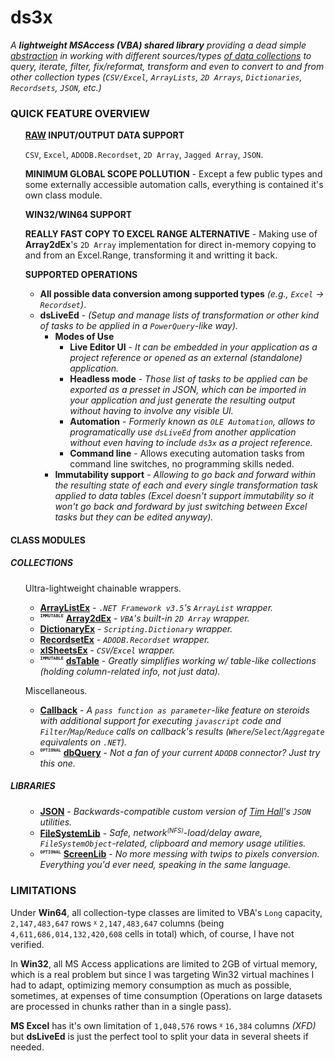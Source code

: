 # __ds3x__

_A **lightweight MSAccess (VBA) shared library** providing a dead simple <u>abstraction</u> in working with different sources/types <u>of data collections</u> to query, iterate, filter, fix/reformat, transform and even to convert to and from other collection types (`CSV/Excel`, `ArrayLists`, `2D Arrays`, `Dictionaries`, `Recordsets`, `JSON`, etc.)_


### __QUICK FEATURE OVERVIEW__

<ul>
<strong><u>RAW</u> INPUT/OUTPUT DATA SUPPORT</strong>

`CSV`, `Excel`, `ADODB.Recordset`, `2D Array`, `Jagged Array`, `JSON`.

<strong>MINIMUM GLOBAL SCOPE POLLUTION</strong> - Except a few public types and some externally accessible automation calls, everything is contained it's own class module.

<strong>WIN32/WIN64 SUPPORT</strong>

<strong>REALLY FAST COPY TO EXCEL RANGE ALTERNATIVE</strong> - Making use of **Array2dEx**'s `2D Array` implementation for direct in-memory copying to and from an Excel.Range, transforming it and writting it back.

</ul>
<ul>
<strong>SUPPORTED OPERATIONS</strong>

  - __All possible data conversion among supported types__ *(e.g., `Excel` -> `Recordset`)*.
  - __dsLiveEd__ - _(Setup and manage lists of transformation or other kind of tasks to be applied in a `PowerQuery`-like way)._
    - __Modes of Use__
      - __Live Editor UI__ - *It can be embedded in your application as a project reference or opened as an external (standalone) application.*
      - __Headless mode__ - *Those list of tasks to be applied can be exported as a presset in JSON, which can be imported in your application and just generate the resulting output without having to involve any visible UI.*
      - __Automation__ - *Formerly known as `OLE Automation`, allows to programatically use `dsLiveEd` from another application without even having to include `ds3x` as a project reference.*
      - __Command line__ - Allows executing automation tasks from command line switches, no programming skills neded.
    - __Immutability support__ - *Allowing to go back and forward within the resulting state of each and every single transformation task applied to data tables (Excel doesn't support immutability so it won't go back and fordward by just switching between Excel tasks but they can be edited anyway).*

</ul>


#### __CLASS MODULES__

##### __COLLECTIONS__

<ul>
Ultra-lightweight chainable wrappers.

  - __[ArrayListEx](./docs/ArrayListEx.md)__ - *`.NET Framework v3.5`'s `ArrayList` wrapper.*
  - <sup><sub><sup><kbd><code>__IMMUTABLE__</code></kbd></sup></sub></sup> __[Array2dEx](./docs/Array2dEx.md)__ - *`VBA`'s built-in `2D Array` wrapper.*
  - __[DictionaryEx](./docs/DictionaryEx.md)__ - *`Scripting.Dictionary` wrapper.*
  - __[RecordsetEx](./docs/RecordsetEx.md)__ - *`ADODB.Recordset` wrapper.*
  - __[xlSheetsEx](./docs/xlSheetsEx.md)__ - *`CSV`/`Excel` wrapper.*
  - <sup><sub><sup><kbd><code>__IMMUTABLE__</code></kbd></sup></sub></sup> __[dsTable](./docs/dsTable.md)__ - *Greatly simplifies working w/ table-like collections (holding column-related info, not just data).*


</ul>
<ul>
Miscellaneous.

  - __[Callback](./docs/Callback.md)__ - *A <kbd>`pass function as parameter`</kbd>-like feature on steroids with additional support for executing `javascript` code and `Filter`/`Map`/`Reduce` calls on callback's results (`Where`/`Select`/`Aggregate` equivalents on `.NET`).*
  - <sup><sub><sup><kbd><code>__OPTIONAL__</code></kbd></sup></sub></sup> __[dbQuery](./docs/dbQuery.md)__ - *Not a fan of your current `ADODB` connector? Just try this one.*

</ul>

##### __LIBRARIES__

<ul>

  - __[JSON](./docs/JSON.md)__ - *Backwards-compatible custom version of [Tim Hall](https://github.com/VBA-tools/VBA-JSON)'s `JSON` utilities.*
  - __[FileSystemLib](./docs/FileSystemLib.md)__ - *Safe, network<sup><small>(NFS)</small></sup>-load/delay aware, `FileSystemObject`-related, clipboard and memory usage utilities.*
  - <sup><sub><sup><kbd><code>__OPTIONAL__</code></kbd></sup></sub></sup> __[ScreenLib](./docs/ScreenLib.md)__ - *No more messing with twips to pixels conversion. Everything you'd ever need, speaking in the same language.*
  
</ul>


### __LIMITATIONS__

Under **Win64**, all collection-type classes are limited to VBA's `Long` capacity, `2,147,483,647` rows <sup><sub>x</sub></sup> `2,147,483,647` columns (being `4,611,686,014,132,420,608` cells in total) which, of course, I have not verified.

In **Win32**, all MS Access applications are limited to 2GB of virtual memory, which is a real problem but since I was targeting Win32 virtual machines I had to adapt, optimizing memory consumption as much as possible, sometimes, at expenses of time consumption (Operations on large datasets are processed in chunks rather than in a single pass).

**MS Excel** has it's own limitation of `1,048,576` rows <sup><sub>x</sub></sup> `16,384` columns _(XFD)_ but **dsLiveEd** is just the perfect tool to split your data in several sheets if needed.

